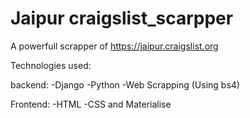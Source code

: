 # Jaipur craigslist_scarpper


A powerfull scrapper of https://jaipur.craigslist.org

Technologies used:

backend:
  -Django
  -Python
  -Web Scrapping (Using bs4)
  
Frontend:
  -HTML
  -CSS and Materialise
